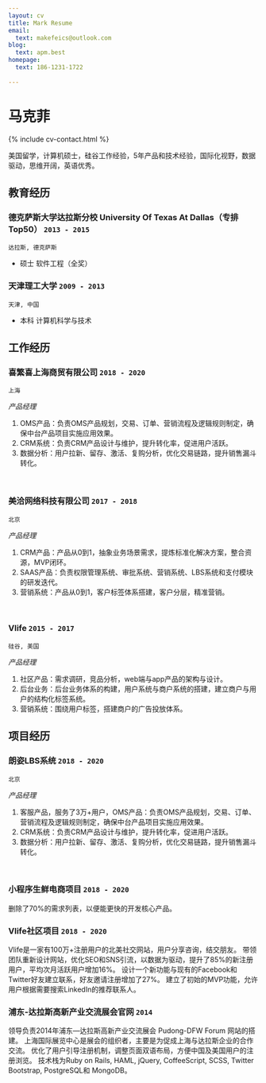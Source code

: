 ```yaml
---
layout: cv
title: Mark Resume
email:
  text: makefeics@outlook.com
blog:
  text: apm.best
homepage:
  text: 186-1231-1722
  
---
```


# 马克菲

<!--
include contact information from the front matter
Supported arguments:
    - homepage: url, text
    - phone
    - email
-->

{% include cv-contact.html %}
<br/>

美国留学，计算机硕士，硅谷工作经验，5年产品和技术经验，国际化视野，数据驱动，思维开阔，英语优秀。
<br/>
## 教育经历

### **德克萨斯大学达拉斯分校 University Of Texas At Dallas（专排Top50）** `2013 - 2015`

```
达拉斯, 德克萨斯 
```

- 硕士 软件工程（全奖）

### **天津理工大学** `2009 - 2013`

```
天津, 中国
```

- 本科 计算机科学与技术

## 工作经历

### **喜繁喜上海商贸有限公司** `2018 - 2020`

```
上海
```

_产品经理_<br>





1. OMS产品：负责OMS产品规划，交易、订单、营销流程及逻辑规则制定，确保中台产品项目实施应用效果。
2. CRM系统：负责CRM产品设计与维护，提升转化率，促进用户活跃。
3. 数据分析：用户拉新、留存、激活、复购分析，优化交易链路，提升销售漏斗转化。
<br/>

### **美洽网络科技有限公司** `2017 - 2018`

```
北京
```

_产品经理_<br>


1. CRM产品：产品从0到1，抽象业务场景需求，提炼标准化解决方案，整合资源，MVP闭环。
2. SAAS产品：负责权限管理系统、审批系统、营销系统、LBS系统和支付模块的研发迭代。
3. 营销系统：产品从0到1，客户标签体系搭建，客户分层，精准营销。


<br/>

### **Vlife** `2015 - 2017`

```
硅谷, 美国
```

_产品经理_<br>



1. 社区产品：需求调研，竞品分析，web端与app产品的架构与设计。
2. 后台业务：后台业务体系的构建，用户系统与商户系统的搭建，建立商户与用户的结构化标签系统。
3. 营销系统：围绕用户标签，搭建商户的广告投放体系。

## 项目经历

### **朗姿LBS系统** `2018 - 2020`

```
北京
```
_产品经理_<br>


1. 客服产品，服务了3万+用户，OMS产品：负责OMS产品规划，交易、订单、营销流程及逻辑规则制定，确保中台产品项目实施应用效果。
2. CRM系统：负责CRM产品设计与维护，提升转化率，促进用户活跃。
3. 数据分析：用户拉新、留存、激活、复购分析，优化交易链路，提升销售漏斗转化。
<br/>

### **小程序生鲜电商项目** `2018 - 2020`
删除了70%的需求列表，以便能更快的开发核心产品。

### **Vlife社区项目** `2018 - 2020`

Vlife是一家有100万+注册用户的北美社交网站，用户分享咨询，结交朋友。
带领团队重新设计网站，优化SEO和SNS引流，以数据为驱动，提升了85%的新注册用户，平均次月活跃用户增加16%。
设计一个新功能与现有的Facebook和Twitter好友建立联系，好友邀请注册增加了27%。
建立了初始的MVP功能，允许用户根据需要搜索LinkedIn的推荐联系人。

### **浦东-达拉斯高新产业交流展会官网** `2014`

领导负责2014年浦东—达拉斯高新产业交流展会 Pudong-DFW Forum 网站的搭建。
上海国际展览中心是展会的组织者，主要是为促成上海与达拉斯企业的合作交流。
优化了用户引导注册机制，调整页面双语布局，方便中国及美国用户的注册浏览。
技术栈为Ruby on Rails, HAML, jQuery, CoffeeScript, SCSS, Twitter Bootstrap, PostgreSQL和 MongoDB。




